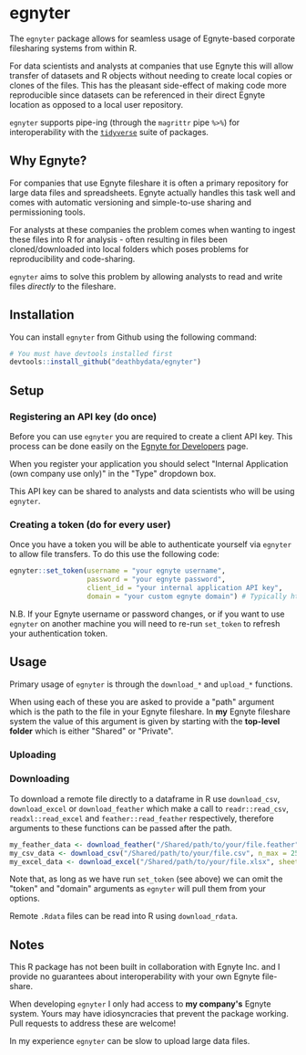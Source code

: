 
egnyter
=======

The `egnyter` package allows for seamless usage of Egnyte-based corporate filesharing systems from within R.

For data scientists and analysts at companies that use Egnyte this will allow transfer of datasets and R objects without needing to create local copies or clones of the files. This has the pleasant side-effect of making code more reproducible since datasets can be referenced in their direct Egnyte location as opposed to a local user repository.

`egnyter` supports pipe-ing (through the `magrittr` pipe `%>%`) for interoperability with the [`tidyverse`](https://www.tidyverse.org/) suite of packages.

Why Egnyte?
-----------

For companies that use Egnyte fileshare it is often a primary repository for large data files and spreadsheets. Egnyte actually handles this task well and comes with automatic versioning and simple-to-use sharing and permissioning tools.

For analysts at these companies the problem comes when wanting to ingest these files into R for analysis - often resulting in files been cloned/downloaded into local folders which poses problems for reproducibility and code-sharing.

`egnyter` aims to solve this problem by allowing analysts to read and write files *directly* to the fileshare.

Installation
------------

You can install `egnyter` from Github using the following command:

``` r
# You must have devtools installed first
devtools::install_github("deathbydata/egnyter")
```

Setup
-----

### Registering an API key (do once)

Before you can use `egnyter` you are required to create a client API key. This process can be done easily on the [Egnyte for Developers](https://developers.egnyte.com/member/register) page.

When you register your application you should select "Internal Application (own company use only)" in the "Type" dropdown box.

This API key can be shared to analysts and data scientists who will be using `egnyter`.

### Creating a token (do for every user)

Once you have a token you will be able to authenticate yourself via `egnyter` to allow file transfers. To do this use the following code:

``` r
egnyter::set_token(username = "your egnyte username",
                   password = "your egnyte password",
                   client_id = "your internal application API key",
                   domain = "your custom egnyte domain") # Typically https://<yourcompanyname>.egnyte.com
```

N.B. If your Egnyte username or password changes, or if you want to use `egnyter` on another machine you will need to re-run `set_token` to refresh your authentication token.

Usage
-----

Primary usage of `egnyter` is through the `download_*` and `upload_*` functions.

When using each of these you are asked to provide a "path" argument which is the path to the file in your Egnyte fileshare. In **my** Egnyte fileshare system the value of this argument is given by starting with the **top-level folder** which is either "Shared" or "Private".

### Uploading

### Downloading

To download a remote file directly to a dataframe in R use `download_csv`, `download_excel` or `download_feather` which make a call to `readr::read_csv`, `readxl::read_excel` and `feather::read_feather` respectively, therefore arguments to these functions can be passed after the path.

``` r
my_feather_data <- download_feather("/Shared/path/to/your/file.feather")
my_csv_data <- download_csv("/Shared/path/to/your/file.csv", n_max = 2500)
my_excel_data <- download_excel("/Shared/path/to/your/file.xlsx", sheet = "datasheet")
```

Note that, as long as we have run `set_token` (see above) we can omit the "token" and "domain" arguments as `egnyter` will pull them from your options.

Remote `.Rdata` files can be read into R using `download_rdata`.

Notes
-----

This R package has not been built in collaboration with Egnyte Inc. and I provide no guarantees about interoperability with your own Egnyte file-share.

When developing `egnyter` I only had access to **my company's** Egnyte system. Yours may have idiosyncracies that prevent the package working. Pull requests to address these are welcome!

In my experience `egnyter` can be slow to upload large data files.
